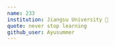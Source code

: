 ```yaml
---
name: 233
institution: Jiangsu University 🚩
quote: never stop learning
github_user: Ayusummer
---
```

